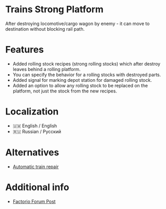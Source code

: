 # Trains Strong Platform

After destroying locomotive/cargo wagon by enemy - it can move to destination without blocking rail path. 

# Features
- Added rolling stock recipes (strong rolling stocks) which after destroy leaves behind a rolling platform.
- You can specify the behavior for a rolling stocks with destroyed parts.
- Added signal for marking depot station for damaged rolling stock.
- Added an option to allow any rolling stock to be replaced on the platform, not just the stock from the new recipes.

# Localization

- 🇺🇲 English / English
- 🇷🇺 Russian / Русский

# Alternatives
- [Automatic train repair](https://mods.factorio.com/mod/ick-automatic-train-repair)

# Additional info
- [Factorio Forum Post](https://forums.factorio.com/viewtopic.php?f=?&t=?)